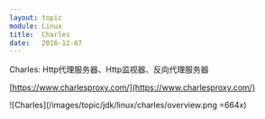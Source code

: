 ```yaml
---
layout: topic
module: Linux
title:  Charles
date:   2016-12-07
---
```


Charles: Http代理服务器、Http监视器、反向代理服务器

[https://www.charlesproxy.com/](https://www.charlesproxy.com/)

![Charles](/images/topic/jdk/linux/charles/overview.png =664x)
